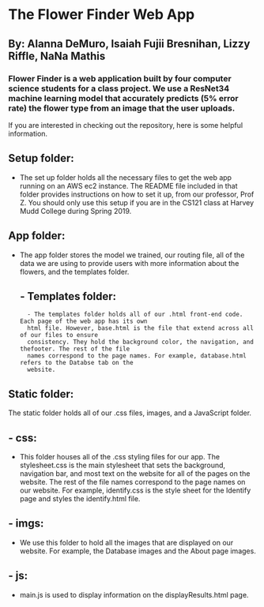 # The Flower Finder Web App
## By: Alanna DeMuro, Isaiah Fujii Bresnihan, Lizzy Riffle, NaNa Mathis

### Flower Finder is a web application built by four computer science students for a class project. We use a ResNet34 machine learning model that accurately predicts (5% error rate) the flower type from an image that the user uploads. 

If you are interested in checking out the repository, here is some helpful information. 

## Setup folder: 
- The set up folder holds all the necessary files to get the web app running on an AWS ec2 instance. The README file included in that folder provides instructions on how to set it up, from our professor, Prof Z. You should only use this setup if you are in the CS121 class at Harvey Mudd College during Spring 2019.

## App folder:
- The app folder stores the model we trained, our routing file, all of the data we are using to provide users with more information about the flowers, and the templates folder. 
	## - Templates folder: 
		- The templates folder holds all of our .html front-end code. Each page of the web app has its own
		html file. However, base.html is the file that extend across all of our files to ensure
		consistency. They hold the background color, the navigation, and thefooter. The rest of the file
		names correspond to the page names. For example, database.html refers to the Databse tab on the
		website. 
		
## Static folder: 
The static folder holds all of our .css files, images, and a JavaScript folder.
	
## - css: 
	
- This folder houses all of the .css styling files for our app. The stylesheet.css is the main stylesheet that sets the background, navigation bar, and most text on the website for all of the pages on the website. The rest of the file names correspond to the page names on our website. For example, identify.css is the style sheet for the Identify page and styles the identify.html file. 
		
## - imgs:
- We use this folder to hold all the images that are displayed on our website. For example, the Database images and the About page images. 
		
## - js:
- main.js is used to display information on the displayResults.html page. 
